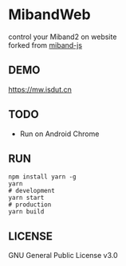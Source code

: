 # MibandWeb
control your Miband2 on website  
forked from [miband-js](https://github.com/vshymanskyy/miband-js/tree/gh-pages)  

## DEMO
https://mw.isdut.cn

## TODO
- Run on Android Chrome

## RUN
```
npm install yarn -g
yarn
# development
yarn start
# production
yarn build
```

## LICENSE
GNU General Public License v3.0

